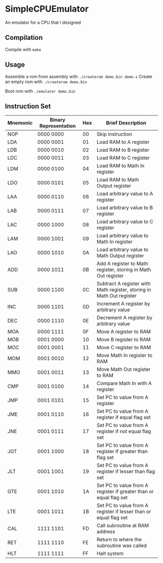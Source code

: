 # SimpleCPUEmulator
An emulator for a CPU that I designed

## Compilation
Compile with `make`

## Usage
Assemble a rom from assembly with `./createrom demo.bin demo.s`
Create an empty rom with `./createrom demo.bin`

Boot rom with `./emulator demo.bin`

## Instruction Set

Mnemonic | Binary Representation | Hex | Brief Description
---|---|---|---
NOP |0000 0000 | 00 | Skip instruction
LDA |0000 0001 | 01 | Load RAM to A register
LDB |0000 0010 | 02 | Load RAM to B register
LDC |0000 0011 | 03 | Load RAM to C register
LDM |0000 0100 | 04 | Load RAM to Math In register 
LDO |0000 0101 | 05 | Load RAM to Math Output register 
LAA |0000 0110 | 06 | Load arbitrary value to A register
LAB |0000 0111 | 07 | Load arbitrary value to B register
LAC |0000 1000 | 08 | Load arbitrary value to C register
LAM |0000 1001 | 09 | Load arbitrary value to Math In register 
LAO |0000 1010 | 0A | Load arbitrary value to Math Output register 
ADD |0000 1011 | 0B | Add A register to Math register, storing in Math Out register 
SUB |0000 1100 | 0C | Subtract A register with Math register, storing in Math Out register 
INC |0000 1101 | 0D | Increment A register by arbitrary value
DEC |0000 1110 | 0E | Decrement A register by arbitrary value
MOA |0000 1111 | 0F | Move A register to RAM
MOB |0001 0000 | 10 | Move B register to RAM
MOC |0001 0001 | 11 | Move C register to RAM
MOM |0001 0010 | 12 | Move Math In register to RAM
MMO |0001 0011 | 13 | Move Math Out register to RAM
CMP |0001 0100 | 14 | Compare Math In with A register
JMP |0001 0101 | 15 | Set PC to value from A register
JME |0001 0110 | 16 | Set PC to value from A register if equal flag set
JNE |0001 0111 | 17 | Set PC to value from A register if not equal flag set
JGT |0001 1000 | 18 | Set PC to value from A register if greater than flag set
JLT |0001 1001 | 19 | Set PC to value from A register if lesser than flag set
GTE |0001 1010 | 1A | Set PC to value from A register if greater than  or equal flag set
LTE |0001 1011 | 1B | Set PC to value from A register if lesser than or equal flag set
CAL |1111 1101 | FD | Call subroutine at RAM address
RET |1111 1110 | FE | Return to where the subroutine was called
HLT |1111 1111 | FF | Halt system